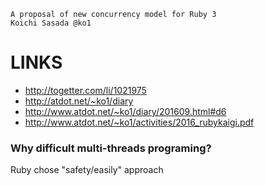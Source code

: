 
```
A proposal of new concurrency model for Ruby 3
Koichi Sasada @ko1
```

LINKS
=======

- http://togetter.com/li/1021975
- http://atdot.net/~ko1/diary
- http://www.atdot.net/~ko1/diary/201609.html#d6
- http://www.atdot.net/~ko1/activities/2016_rubykaigi.pdf


### Why difficult multi-threads programing?


Ruby chose "safety/easily" approach


